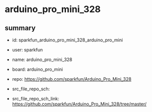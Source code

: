 # arduino_pro_mini_328
 
## summary 
* id: sparkfun_arduino_pro_mini_328_arduino_pro_mini
* user: sparkfun
* name: arduino_pro_mini_328
* board: arduino_pro_mini
* repo: https://github.com/sparkfun/Arduino_Pro_Mini_328



* src_file_repo_sch: 
* src_file_repo_sch_link: https://github.com/sparkfun/Arduino_Pro_Mini_328/tree/master/




